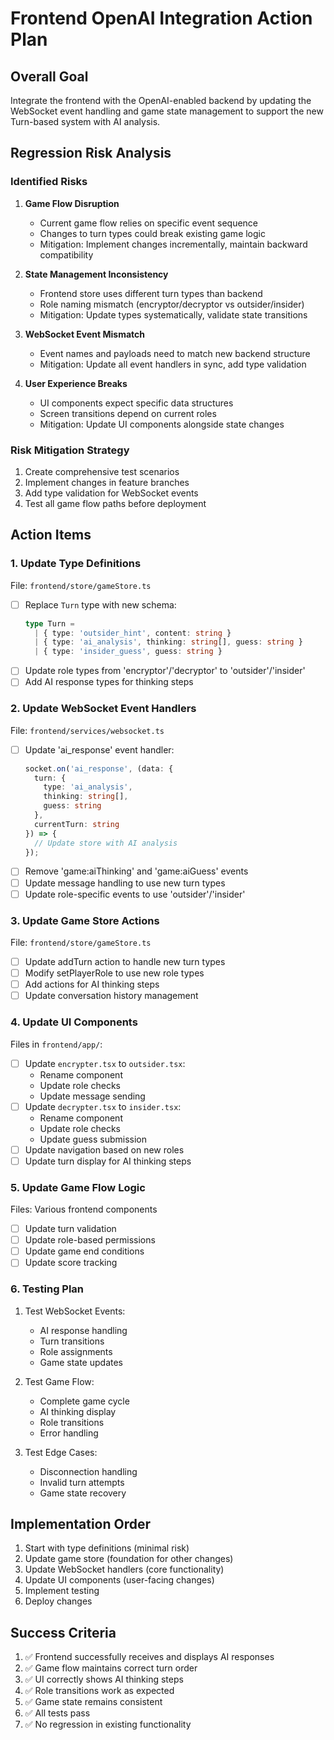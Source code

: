 # Frontend OpenAI Integration Action Plan

## Overall Goal
Integrate the frontend with the OpenAI-enabled backend by updating the WebSocket event handling and game state management to support the new Turn-based system with AI analysis.

## Regression Risk Analysis

### Identified Risks
1. **Game Flow Disruption**
   - Current game flow relies on specific event sequence
   - Changes to turn types could break existing game logic
   - Mitigation: Implement changes incrementally, maintain backward compatibility

2. **State Management Inconsistency**
   - Frontend store uses different turn types than backend
   - Role naming mismatch (encryptor/decryptor vs outsider/insider)
   - Mitigation: Update types systematically, validate state transitions

3. **WebSocket Event Mismatch**
   - Event names and payloads need to match new backend structure
   - Mitigation: Update all event handlers in sync, add type validation

4. **User Experience Breaks**
   - UI components expect specific data structures
   - Screen transitions depend on current roles
   - Mitigation: Update UI components alongside state changes

### Risk Mitigation Strategy
1. Create comprehensive test scenarios
2. Implement changes in feature branches
3. Add type validation for WebSocket events
4. Test all game flow paths before deployment

## Action Items

### 1. Update Type Definitions
File: `frontend/store/gameStore.ts`
- [ ] Replace `Turn` type with new schema:
  ```typescript
  type Turn = 
    | { type: 'outsider_hint', content: string }
    | { type: 'ai_analysis', thinking: string[], guess: string }
    | { type: 'insider_guess', guess: string }
  ```
- [ ] Update role types from 'encryptor'/'decryptor' to 'outsider'/'insider'
- [ ] Add AI response types for thinking steps

### 2. Update WebSocket Event Handlers
File: `frontend/services/websocket.ts`
- [ ] Update 'ai_response' event handler:
  ```typescript
  socket.on('ai_response', (data: { 
    turn: { 
      type: 'ai_analysis',
      thinking: string[],
      guess: string 
    },
    currentTurn: string
  }) => {
    // Update store with AI analysis
  });
  ```
- [ ] Remove 'game:aiThinking' and 'game:aiGuess' events
- [ ] Update message handling to use new turn types
- [ ] Update role-specific events to use 'outsider'/'insider'

### 3. Update Game Store Actions
File: `frontend/store/gameStore.ts`
- [ ] Update addTurn action to handle new turn types
- [ ] Modify setPlayerRole to use new role types
- [ ] Add actions for AI thinking steps
- [ ] Update conversation history management

### 4. Update UI Components
Files in `frontend/app/`:
- [ ] Update `encrypter.tsx` to `outsider.tsx`:
  - Rename component
  - Update role checks
  - Update message sending
- [ ] Update `decrypter.tsx` to `insider.tsx`:
  - Rename component
  - Update role checks
  - Update guess submission
- [ ] Update navigation based on new roles
- [ ] Update turn display for AI thinking steps

### 5. Update Game Flow Logic
Files: Various frontend components
- [ ] Update turn validation
- [ ] Update role-based permissions
- [ ] Update game end conditions
- [ ] Update score tracking

### 6. Testing Plan
1. Test WebSocket Events:
   - AI response handling
   - Turn transitions
   - Role assignments
   - Game state updates

2. Test Game Flow:
   - Complete game cycle
   - AI thinking display
   - Role transitions
   - Error handling

3. Test Edge Cases:
   - Disconnection handling
   - Invalid turn attempts
   - Game state recovery

## Implementation Order

1. Start with type definitions (minimal risk)
2. Update game store (foundation for other changes)
3. Update WebSocket handlers (core functionality)
4. Update UI components (user-facing changes)
5. Implement testing
6. Deploy changes

## Success Criteria

1. ✅ Frontend successfully receives and displays AI responses
2. ✅ Game flow maintains correct turn order
3. ✅ UI correctly shows AI thinking steps
4. ✅ Role transitions work as expected
5. ✅ Game state remains consistent
6. ✅ All tests pass
7. ✅ No regression in existing functionality 